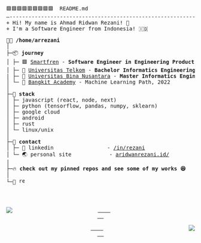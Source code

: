 <pre>
🟩🟩🟩🟩🟥🟩🟩🟩🟩  README.md 
–--------------------------------------------------------------
+ Hi! My name is Ahmad Ridwan Rezani! 👋
+ I'm a Software Engineer from Indonesia! 🇮🇩
</pre>

<pre>
👨‍💻 <b>/home/arrezani</b>
│
├─📦 <b>journey</b>
│ ├─ 🟩 <a href="https://www.smartfren.com/">Smartfren</a> - <b>Software Engineer in Engineering Productivity</b>
│ ├─ 🏫 <a href="https://telkomuniversity.ac.id">Universitas Telkom</a> - <b>Bachelor Informatics Engineering</b>
| ├─ 🏫 <a href="https://binus.ac.id">Universitas Bina Nusantara</a> - <b>Master Informatics Engineering</b>
│ └─ 🛑 <a href="https://bangkit.academy/">Bangkit Academy</a> - Machine Learning Path, 2022
│
├─🌟 <b>stack</b>
│ ├─ javascript (react, node, next)
│ ├─ python (tensorflow, pandas, numpy, sklearn)
│ ├─ google cloud
│ ├─ android
│ ├─ rust
│ └─ linux/unix
│
├─🤙 <b>contact</b>
│ ├─ 🛄 linkedin                 - <a href="https://www.linkedin.com/in/rezani/">/in/rezani</a>
│ └─ 🌏 personal site            - <a href="https://aridwanrezani.id">aridwanrezani.id/</a>
│ 
├─🔥 <b>check out my pinned repos and see some of my works 😆</b>
│ 
└─👀 <img height="15px" src="https://komarev.com/ghpvc/?username=rezanii" alt="rezanii">
</pre>

<pre>
<p align="center">
  <a href="https://github.com/rezanii">
    <img align="left" src="https://github.com/rezanii/gitstat/blob/master/generated/languages.svg" />
  </a>
  <a href="https://github.com/rezanii">
    <img align="right" src="https://github.com/rezanii/gitstat/blob/master/generated/overview.svg" />
  </a>
</p>
</pre>
